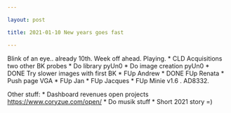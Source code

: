 ```yaml
---

layout: post

title: 2021-01-10 New years goes fast

---
```



Blink of an eye.. already 10th. Week off ahead. Playing. \* CLD
Acquisitions two other BK probes \* Do library pyUn0 \* Do image
creation pyUn0 \* DONE Try slower images with first BK \* FUp Andrew \*
DONE FUp Renata \* Push page VGA \* FUp Jan \* FUp Jacques \* FUp Minie
v1.6 . AD8332.

Other stuff: \* Dashboard revenues open projects
https://www.coryzue.com/open/ \* Do musik stuff \* Short 2021 story =)

